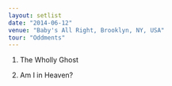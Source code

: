 ```yaml
---
layout: setlist
date: "2014-06-12"
venue: "Baby's All Right, Brooklyn, NY, USA"
tour: "Oddments"
---
```



 1. The Wholly Ghost

 2. Am I in Heaven?


